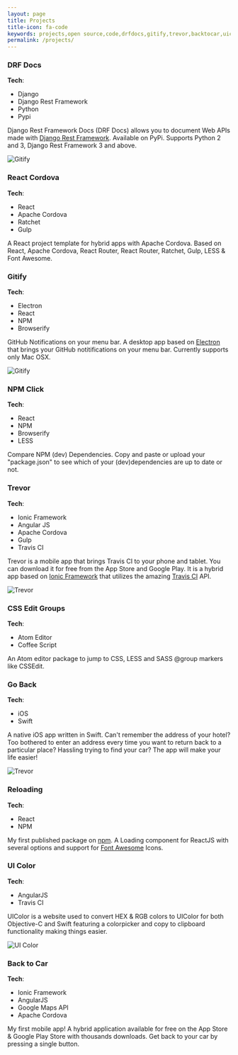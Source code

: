 ```yaml
---
layout: page
title: Projects
title-icon: fa-code
keywords: projects,open source,code,drfdocs,gitify,trevor,backtocar,uicolor,goback,mobile apps,django,framework
permalink: /projects/
---
```


<div class="projects">

  <div class="row project">
    <div class="col-sm-10">
      <h3>
        DRF Docs
        <a href="http://www.github.com/ekonstantinidis/django-rest-framework-docs" target="_blank"><i class="fa fa-github pull-right"></i></a>
        <a href="http://www.drfdocs.com/" target="_blank"><i class="fa fa-link pull-right"></i></a>
      </h3>
      <div class="tags-wrapper">
        <strong>Tech</strong>:
        <ul class="tags">
          <li>Django</li>
          <li>Django Rest Framework</li>
          <li>Python</li>
          <li>Pypi</li>
        </ul>
      </div>
      <p class="lead">Django Rest Framework Docs (DRF Docs) allows you to document Web APIs made with <a href="http://www.django-rest-framework.org/" target="_blank">Django Rest Framework</a>. Available on PyPi. Supports Python 2 and 3, Django Rest Framework 3 and above.</p>
    </div>
    <div class="col-sm-2">
      <img class="img-fluid" alt="Gitify" src="/static/images/projects/drfdocs.png">
    </div>
  </div>

  <div class="hr-code"><i class="fa fa-code"></i></div>

  <div class="row project">
    <div class="col-sm-12">
      <h3>
        React Cordova
        <a href="http://www.github.com/ekonstantinidis/react-cordova" target="_blank"><i class="fa fa-github pull-right"></i></a>
      </h3>
      <div class="tags-wrapper">
        <strong>Tech</strong>:
        <ul class="tags">
          <li>React</li>
          <li>Apache Cordova</li>
          <li>Ratchet</li>
          <li>Gulp</li>
        </ul>
      </div>
      <p class="lead">A React project template for hybrid apps with Apache Cordova. Based on React, Apache Cordova, React Router, React Router, Ratchet, Gulp, LESS & Font Awesome.</p>
    </div>
  </div>

  <div class="hr-code"><i class="fa fa-code"></i></div>

  <div class="row project">
    <div class="col-sm-10">
      <h3>
        Gitify
        <a href="http://www.github.com/ekonstantinidis/gitify" target="_blank"><i class="fa fa-github pull-right"></i></a>
        <a href="http://www.gitify.io/" target="_blank"><i class="fa fa-link pull-right"></i></a>
      </h3>
      <div class="tags-wrapper">
        <strong>Tech</strong>:
        <ul class="tags">
          <li>Electron</li>
          <li>React</li>
          <li>NPM</li>
          <li>Browserify</li>
        </ul>
      </div>
      <p class="lead">GitHub Notifications on your menu bar. A desktop app based on <a href="http://electron.atom.io/" target="_blank">Electron</a> that brings your GitHub notitifications on your menu bar. Currently supports only Mac OSX.</p>
    </div>
    <div class="col-sm-2">
      <img class="img-fluid" alt="Gitify" src="/static/images/projects/gitify.png">
    </div>
  </div>

  <div class="hr-code"><i class="fa fa-code"></i></div>

  <div class="row project">
    <div class="col-sm-12">
      <h3>
        NPM Click
        <a href="http://www.github.com/ekonstantinidis/npm-click" target="_blank"><i class="fa fa-github pull-right"></i></a>
        <a href="http://npm.click/" target="_blank"><i class="fa fa-link pull-right"></i></a>
      </h3>
      <div class="tags-wrapper">
        <strong>Tech</strong>:
        <ul class="tags">
          <li>React</li>
          <li>NPM</li>
          <li>Browserify</li>
          <li>LESS</li>
        </ul>
      </div>
      <p class="lead">Compare NPM (dev) Dependencies. Copy and paste or upload your "package.json" to see which of your (dev)dependencies are up to date or not.</p>
    </div>
  </div>

  <div class="hr-code"><i class="fa fa-code"></i></div>

  <div class="row project">
    <div class="col-sm-10">
      <h3>
        Trevor
        <a href="http://www.github.com/ekonstantinidis/trevor" target="_blank"><i class="fa fa-github pull-right"></i></a>
        <a href="http://trevorapp.com/" target="_blank"><i class="fa fa-link pull-right"></i></a>
        <a href="http://play.google.com/store/apps/details?id=com.iamemmanouil.trevor" target="_blank"><i class="fa fa-android pull-right"></i></a>
        <a href="http://itunes.apple.com/app/id962155187" target="_blank"><i class="fa fa-apple pull-right"></i></a>
      </h3>
      <div class="tags-wrapper">
        <strong>Tech</strong>:
        <ul class="tags">
          <li>Ionic Framework</li>
          <li>Angular JS</li>
          <li>Apache Cordova</li>
          <li>Gulp</li>
          <li>Travis CI</li>
        </ul>
      </div>
      <p class="lead">Trevor is a mobile app that brings Travis CI to your phone and tablet. You can download it for free from the App Store and Google Play. It is a hybrid app based on <a href="http://www.ionicframework.com/" target="_blank">Ionic Framework</a> that utilizes the amazing <a href="http://www.travis-ci.org/" target="_blank">Travis CI</a> API.</p>
    </div>
    <div class="col-sm-2">
      <img class="img-fluid" alt="Trevor" src="/static/images/projects/trevor.png">
    </div>
  </div>

  <div class="hr-code"><i class="fa fa-code"></i></div>

  <div class="row project">
    <div class="col-sm-12">
      <h3>
        CSS Edit Groups
        <a href="http://www.github.com/ekonstantinidis/css-edit-groups" target="_blank"><i class="fa fa-github pull-right"></i></a>
        <a href="https://atom.io/packages/css-edit-groups" target="_blank"><i class="fa fa-link pull-right"></i></a>
      </h3>
      <div class="tags-wrapper">
        <strong>Tech</strong>:
        <ul class="tags">
          <li>Atom Editor</li>
          <li>Coffee Script</li>
        </ul>
      </div>
      <p class="lead">An Atom editor package to jump to CSS, LESS and SASS @group markers like CSSEdit.</p>
    </div>
  </div>

  <div class="hr-code"><i class="fa fa-code"></i></div>

  <div class="row project">
    <div class="col-sm-10">
      <h3>
        Go Back
        <a href="http://www.goback.io/" target="_blank"><i class="fa fa-link pull-right"></i></a>
        <a href="https://itunes.apple.com/us/app/goback/id954138793?ls=1&mt=8" target="_blank"><i class="fa fa-apple pull-right"></i></a>
      </h3>
      <div class="tags-wrapper">
        <strong>Tech</strong>:
        <ul class="tags">
          <li>iOS</li>
          <li>Swift</li>
        </ul>
      </div>
      <p class="lead">A native iOS app written in Swift. Can't remember the address of your hotel? Too bothered to enter an address every time you want to return back to a particular place? Hassling trying to find your car? The app will make your life easier!</p>
    </div>
    <div class="col-sm-2">
      <img class="img-fluid" alt="Trevor" src="/static/images/projects/goback.png">
    </div>
  </div>

  <div class="hr-code"><i class="fa fa-code"></i></div>

  <div class="row project">
    <div class="col-sm-12">
      <h3>
        Reloading
        <a href="http://www.github.com/ekonstantinidis/reloading" target="_blank"><i class="fa fa-github pull-right"></i></a>
        <a href="https://www.npmjs.com/package/reloading" target="_blank"><i class="fa fa-link pull-right"></i></a>
      </h3>
      <div class="tags-wrapper">
        <strong>Tech</strong>:
        <ul class="tags">
          <li>React</li>
          <li>NPM</li>
        </ul>
      </div>
      <p class="lead">My first published package on <a href="http://www.npmsjs.org/" target="_blank">npm</a>. A Loading component for ReactJS with several options and support for <a href="http://fontawesome.io/" target="_blank">Font Awesome</a> Icons.</p>
    </div>
  </div>

  <div class="hr-code"><i class="fa fa-code"></i></div>

  <div class="row project">
    <div class="col-sm-10">
      <h3>
        UI Color
        <a href="https://github.com/ekonstantinidis/ui-color" target="_blank"><i class="fa fa-github pull-right"></i></a>
        <a href="http://uicolor.xyz/" target="_blank"><i class="fa fa-link pull-right"></i></a>
      </h3>
      <div class="tags-wrapper">
        <strong>Tech</strong>:
        <ul class="tags">
          <li>AngularJS</li>
          <li>Travis CI</li>
        </ul>
      </div>
      <p class="lead">UIColor is a website used to convert HEX & RGB colors to UIColor for both Objective-C and Swift featuring a colorpicker and copy to clipboard functionality making things easier.</p>
    </div>
    <div class="col-sm-2">
      <img class="img-fluid" alt="UI Color" src="/static/images/projects/uicolor.png">
    </div>
  </div>

  <div class="hr-code"><i class="fa fa-code"></i></div>

  <div class="row project">
    <div class="col-sm-12">
      <h3>
        Back to Car
        <a href="http://www.backtocar.com/" target="_blank"><i class="fa fa-link pull-right"></i></a>
        <a href="https://play.google.com/store/apps/details?id=com.iamemmanouil.backtocar" target="_blank"><i class="fa fa-android pull-right"></i></a>
        <a href="https://itunes.apple.com/us/app/backtocar/id936488095?ls=1&mt=8" target="_blank"><i class="fa fa-apple pull-right"></i></a>
      </h3>
      <div class="tags-wrapper">
        <strong>Tech</strong>:
        <ul class="tags">
          <li>Ionic Framework</li>
          <li>AngularJS</li>
          <li>Google Maps API</li>
          <li>Apache Cordova</li>
        </ul>
      </div>
      <p class="lead">My first mobile app! A hybrid application available for free on the App Store & Google Play Store with thousands downloads. Get back to your car by pressing a single button.</p>
    </div>
  </div>

</div>

